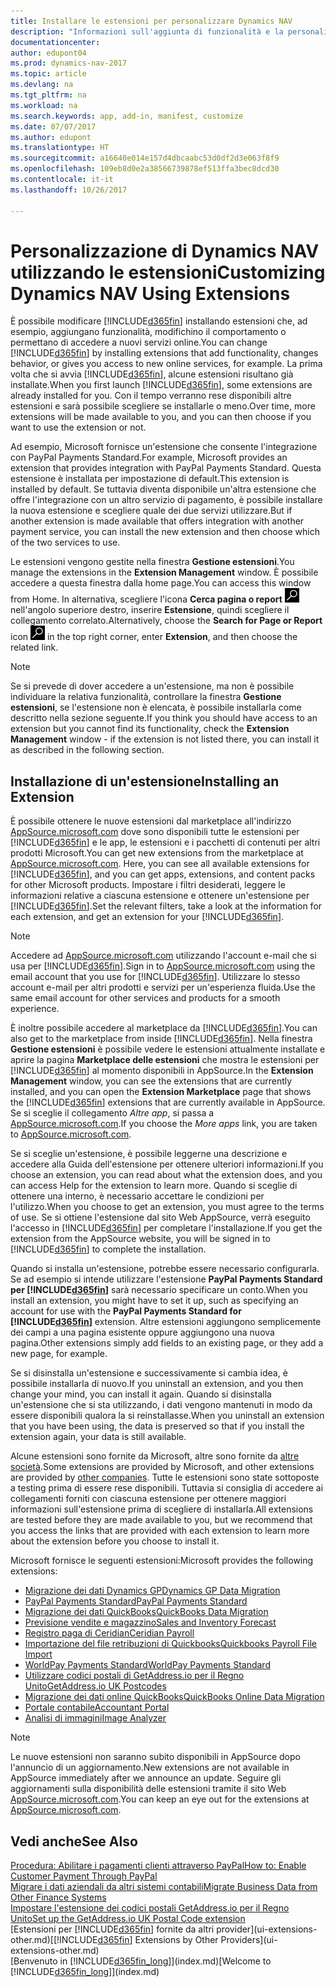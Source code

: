 ```yaml
---
title: Installare le estensioni per personalizzare Dynamics NAV
description: "Informazioni sull'aggiunta di funzionalità e la personalizzazione di Dynamics NAV tramite l'installazione delle estensioni."
documentationcenter: 
author: edupont04
ms.prod: dynamics-nav-2017
ms.topic: article
ms.devlang: na
ms.tgt_pltfrm: na
ms.workload: na
ms.search.keywords: app, add-in, manifest, customize
ms.date: 07/07/2017
ms.author: edupont
ms.translationtype: HT
ms.sourcegitcommit: a16640e014e157d4dbcaabc53d0df2d3e063f8f9
ms.openlocfilehash: 109eb8d0e2a38566739878ef513ffa3bec8dcd30
ms.contentlocale: it-it
ms.lasthandoff: 10/26/2017

---
```

# <a name="customizing-dynamics-nav-using-extensions"></a><span data-ttu-id="e4497-103">Personalizzazione di Dynamics NAV utilizzando le estensioni</span><span class="sxs-lookup"><span data-stu-id="e4497-103">Customizing Dynamics NAV Using Extensions</span></span>
<span data-ttu-id="e4497-104">È possibile modificare [!INCLUDE[d365fin](includes/d365fin_md.md)] installando estensioni che, ad esempio, aggiungano funzionalità, modifichino il comportamento o permettano di accedere a nuovi servizi online.</span><span class="sxs-lookup"><span data-stu-id="e4497-104">You can change [!INCLUDE[d365fin](includes/d365fin_md.md)] by installing extensions that add functionality, changes behavior, or gives you access to new online services, for example.</span></span>
<span data-ttu-id="e4497-105">La prima volta che si avvia [!INCLUDE[d365fin](includes/d365fin_md.md)], alcune estensioni risultano già installate.</span><span class="sxs-lookup"><span data-stu-id="e4497-105">When you first launch [!INCLUDE[d365fin](includes/d365fin_md.md)], some extensions are already installed for you.</span></span> <span data-ttu-id="e4497-106">Con il tempo verranno rese disponibili altre estensioni e sarà possibile scegliere se installarle o meno.</span><span class="sxs-lookup"><span data-stu-id="e4497-106">Over time, more extensions will be made available to you, and you can then choose if you want to use the extension or not.</span></span>

<span data-ttu-id="e4497-107">Ad esempio, Microsoft fornisce un'estensione che consente l'integrazione con PayPal Payments Standard.</span><span class="sxs-lookup"><span data-stu-id="e4497-107">For example, Microsoft provides an extension that provides integration with PayPal Payments Standard.</span></span> <span data-ttu-id="e4497-108">Questa estensione è installata per impostazione di default.</span><span class="sxs-lookup"><span data-stu-id="e4497-108">This extension is installed by default.</span></span>
<span data-ttu-id="e4497-109">Se tuttavia diventa disponibile un'altra estensione che offre l'integrazione con un altro servizio di pagamento, è possibile installare la nuova estensione e scegliere quale dei due servizi utilizzare.</span><span class="sxs-lookup"><span data-stu-id="e4497-109">But if another extension is made available that offers integration with another payment service, you can install the new extension and then choose which of the two services to use.</span></span>  

<span data-ttu-id="e4497-110">Le estensioni vengono gestite nella finestra **Gestione estensioni**.</span><span class="sxs-lookup"><span data-stu-id="e4497-110">You manage the extensions in the **Extension Management** window.</span></span> <span data-ttu-id="e4497-111">È possibile accedere a questa finestra dalla home page.</span><span class="sxs-lookup"><span data-stu-id="e4497-111">You can access this window from Home.</span></span> <span data-ttu-id="e4497-112">In alternativa, scegliere l'icona **Cerca pagina o report** ![Cerca pagina o report](media/ui-search/search_small.png "Cerca pagina o report") nell'angolo superiore destro, inserire **Estensione**, quindi scegliere il collegamento correlato.</span><span class="sxs-lookup"><span data-stu-id="e4497-112">Alternatively, choose the **Search for Page or Report** icon ![Search for Page or Report](media/ui-search/search_small.png "Search for Page or Report icon") in the top right corner, enter **Extension**, and then choose the related link.</span></span>  

> [!NOTE]  
>   <span data-ttu-id="e4497-113">Se si prevede di dover accedere a un'estensione, ma non è possibile individuare la relativa funzionalità, controllare la finestra **Gestione estensioni**, se l'estensione non è elencata, è possibile installarla come descritto nella sezione seguente.</span><span class="sxs-lookup"><span data-stu-id="e4497-113">If you think you should have access to an extension but you cannot find its functionality, check the **Extension Management** window - if the extension is not listed there, you can install it as described in the following section.</span></span>  

## <a name="installing-an-extension"></a><span data-ttu-id="e4497-114">Installazione di un'estensione</span><span class="sxs-lookup"><span data-stu-id="e4497-114">Installing an Extension</span></span>
<span data-ttu-id="e4497-115">È possibile ottenere le nuove estensioni dal marketplace all'indirizzo [AppSource.microsoft.com](https://appsource.microsoft.com/en-us/marketplace/apps?product=dynamics-365%3Bdynamics-365-for-financials&page=1) dove sono disponibili tutte le estensioni per [!INCLUDE[d365fin](includes/d365fin_md.md)] e le app, le estensioni e i pacchetti di contenuti per altri prodotti Microsoft.</span><span class="sxs-lookup"><span data-stu-id="e4497-115">You can get new extensions from the marketplace at [AppSource.microsoft.com](https://appsource.microsoft.com/en-us/marketplace/apps?product=dynamics-365%3Bdynamics-365-for-financials&page=1). Here, you can see all available extensions for [!INCLUDE[d365fin](includes/d365fin_md.md)], and you can get apps, extensions, and content packs for other Microsoft products.</span></span> <span data-ttu-id="e4497-116">Impostare i filtri desiderati, leggere le informazioni relative a ciascuna estensione e ottenere un'estensione per [!INCLUDE[d365fin](includes/d365fin_md.md)].</span><span class="sxs-lookup"><span data-stu-id="e4497-116">Set the relevant filters, take a look at the information for each extension, and get an extension for your [!INCLUDE[d365fin](includes/d365fin_md.md)].</span></span>  
> [!NOTE]  
>   <span data-ttu-id="e4497-117">Accedere ad [AppSource.microsoft.com](https://appsource.microsoft.com/) utilizzando l'account e-mail che si usa per [!INCLUDE[d365fin](includes/d365fin_md.md)].</span><span class="sxs-lookup"><span data-stu-id="e4497-117">Sign in to [AppSource.microsoft.com](https://appsource.microsoft.com/) using the email account that you use for [!INCLUDE[d365fin](includes/d365fin_md.md)].</span></span> <span data-ttu-id="e4497-118">Utilizzare lo stesso account e-mail per altri prodotti e servizi per un'esperienza fluida.</span><span class="sxs-lookup"><span data-stu-id="e4497-118">Use the same email account for other services and products for a smooth experience.</span></span>  

<span data-ttu-id="e4497-119">È inoltre possibile accedere al marketplace da [!INCLUDE[d365fin](includes/d365fin_md.md)].</span><span class="sxs-lookup"><span data-stu-id="e4497-119">You can also get to the marketplace from inside [!INCLUDE[d365fin](includes/d365fin_md.md)].</span></span> <span data-ttu-id="e4497-120">Nella finestra **Gestione estensioni** è possibile vedere le estensioni attualmente installate e aprire la pagina **Marketplace delle estensioni** che mostra le estensioni per [!INCLUDE[d365fin](includes/d365fin_md.md)] al momento disponibili in AppSource.</span><span class="sxs-lookup"><span data-stu-id="e4497-120">In the **Extension Management** window, you can see the extensions that are currently installed, and you can open the **Extension Marketplace** page that shows the [!INCLUDE[d365fin](includes/d365fin_md.md)] extensions that are currently available in AppSource.</span></span> <span data-ttu-id="e4497-121">Se si sceglie il collegamento *Altre app*, si passa a [AppSource.microsoft.com](https://appsource.microsoft.com/en-us/marketplace/apps?product=dynamics-365%3Bdynamics-365-for-financials&page=1).</span><span class="sxs-lookup"><span data-stu-id="e4497-121">If you choose the *More apps* link, you are taken to [AppSource.microsoft.com](https://appsource.microsoft.com/en-us/marketplace/apps?product=dynamics-365%3Bdynamics-365-for-financials&page=1).</span></span>  

<span data-ttu-id="e4497-122">Se si sceglie un'estensione, è possibile leggerne una descrizione e accedere alla Guida dell'estensione per ottenere ulteriori informazioni.</span><span class="sxs-lookup"><span data-stu-id="e4497-122">If you choose an extension, you can read about what the extension does, and you can access Help for the extension to learn more.</span></span> <span data-ttu-id="e4497-123">Quando si sceglie di ottenere una interno, è necessario accettare le condizioni per l'utilizzo.</span><span class="sxs-lookup"><span data-stu-id="e4497-123">When you choose to get an extension, you must agree to the terms of use.</span></span> <span data-ttu-id="e4497-124">Se si ottiene l'estensione dal sito Web AppSource, verrà eseguito l'accesso in [!INCLUDE[d365fin](includes/d365fin_md.md)] per completare l'installazione.</span><span class="sxs-lookup"><span data-stu-id="e4497-124">If you get the extension from the AppSource website, you will be signed in to [!INCLUDE[d365fin](includes/d365fin_md.md)] to complete the installation.</span></span>  

<span data-ttu-id="e4497-125">Quando si installa un'estensione, potrebbe essere necessario configurarla. Se ad esempio si intende utilizzare l'estensione **PayPal Payments Standard per [!INCLUDE[d365fin](includes/d365fin_md.md)]** sarà necessario specificare un conto.</span><span class="sxs-lookup"><span data-stu-id="e4497-125">When you install an extension, you might have to set it up, such as specifying an account for use with the **PayPal Payments Standard for [!INCLUDE[d365fin](includes/d365fin_md.md)]** extension.</span></span>
<span data-ttu-id="e4497-126">Altre estensioni aggiungono semplicemente dei campi a una pagina esistente oppure aggiungono una nuova pagina.</span><span class="sxs-lookup"><span data-stu-id="e4497-126">Other extensions simply add fields to an existing page, or they add a new page, for example.</span></span>   

<span data-ttu-id="e4497-127">Se si disinstalla un'estensione e successivamente si cambia idea, è possibile installarla di nuovo.</span><span class="sxs-lookup"><span data-stu-id="e4497-127">If you uninstall an extension, and you then change your mind, you can install it again.</span></span> <span data-ttu-id="e4497-128">Quando si disinstalla un'estensione che si sta utilizzando, i dati vengono mantenuti in modo da essere disponibili qualora la si reinstallasse.</span><span class="sxs-lookup"><span data-stu-id="e4497-128">When you uninstall an extension that you have been using, the data is preserved so that if you install the extension again, your data is still available.</span></span>  

<span data-ttu-id="e4497-129">Alcune estensioni sono fornite da Microsoft, altre sono fornite da [altre società](ui-extensions-other.md).</span><span class="sxs-lookup"><span data-stu-id="e4497-129">Some extensions are provided by Microsoft, and other extensions are provided by [other companies](ui-extensions-other.md).</span></span> <span data-ttu-id="e4497-130">Tutte le estensioni sono state sottoposte a testing prima di essere rese disponibili. Tuttavia si consiglia di accedere ai collegamenti forniti con ciascuna estensione per ottenere maggiori informazioni sull'estensione prima di scegliere di installarla.</span><span class="sxs-lookup"><span data-stu-id="e4497-130">All extensions are tested before they are made available to you, but we recommend that you access the links that are provided with each extension to learn more about the extension before you choose to install it.</span></span>  

<span data-ttu-id="e4497-131">Microsoft fornisce le seguenti estensioni:</span><span class="sxs-lookup"><span data-stu-id="e4497-131">Microsoft provides the following extensions:</span></span>  

* [<span data-ttu-id="e4497-132">Migrazione dei dati Dynamics GP</span><span class="sxs-lookup"><span data-stu-id="e4497-132">Dynamics GP Data Migration</span></span>](ui-extensions-dynamicsgp-data-migration.md)  
* [<span data-ttu-id="e4497-133">PayPal Payments Standard</span><span class="sxs-lookup"><span data-stu-id="e4497-133">PayPal Payments Standard</span></span>](ui-extensions-paypal-payments-standard.md)  
* [<span data-ttu-id="e4497-134">Migrazione dei dati QuickBooks</span><span class="sxs-lookup"><span data-stu-id="e4497-134">QuickBooks Data Migration</span></span>](ui-extensions-quickbooks-data-migration.md)  
* [<span data-ttu-id="e4497-135">Previsione vendite e magazzino</span><span class="sxs-lookup"><span data-stu-id="e4497-135">Sales and Inventory Forecast</span></span>](ui-extensions-sales-forecast.md)  
* [<span data-ttu-id="e4497-136">Registro paga di Ceridian</span><span class="sxs-lookup"><span data-stu-id="e4497-136">Ceridian Payroll</span></span>](ui-extensions-ceridian-payroll.md)  
* [<span data-ttu-id="e4497-137">Importazione del file retribuzioni di Quickbooks</span><span class="sxs-lookup"><span data-stu-id="e4497-137">Quickbooks Payroll File Import</span></span>](ui-extensions-quickbooks-payroll.md)  
* [<span data-ttu-id="e4497-138">WorldPay Payments Standard</span><span class="sxs-lookup"><span data-stu-id="e4497-138">WorldPay Payments Standard</span></span>](ui-extensions-worldpay-payments-standard.md)
* [<span data-ttu-id="e4497-139">Utilizzare codici postali di GetAddress.io per il Regno Unito</span><span class="sxs-lookup"><span data-stu-id="e4497-139">GetAddress.io UK Postcodes</span></span>](ui-extensions-getaddressio.md)
* [<span data-ttu-id="e4497-140">Migrazione dei dati online QuickBooks</span><span class="sxs-lookup"><span data-stu-id="e4497-140">QuickBooks Online Data Migration</span></span>](ui-extensions-quickbooks-online-data-migration.md)
* [<span data-ttu-id="e4497-141">Portale contabile</span><span class="sxs-lookup"><span data-stu-id="e4497-141">Accountant Portal</span></span>](ui-extensions-accountant-portal.md)  
* [<span data-ttu-id="e4497-142">Analisi di immagini</span><span class="sxs-lookup"><span data-stu-id="e4497-142">Image Analyzer</span></span>](ui-extensions-image-analyzer.md)

> [!NOTE]  
>  <span data-ttu-id="e4497-143">Le nuove estensioni non saranno subito disponibili in AppSource dopo l'annuncio di un aggiornamento.</span><span class="sxs-lookup"><span data-stu-id="e4497-143">New extensions are not available in AppSource immediately after we announce an update.</span></span> <span data-ttu-id="e4497-144">Seguire gli aggiornamenti sulla disponibilità delle estensioni tramite il sito Web  [AppSource.microsoft.com](https://appsource.microsoft.com/en-us/marketplace/apps?product=dynamics-365%3Bdynamics-365-for-financials&page=1).</span><span class="sxs-lookup"><span data-stu-id="e4497-144">You can keep an eye out for the extensions at  [AppSource.microsoft.com](https://appsource.microsoft.com/en-us/marketplace/apps?product=dynamics-365%3Bdynamics-365-for-financials&page=1).</span></span>

## <a name="see-also"></a><span data-ttu-id="e4497-145">Vedi anche</span><span class="sxs-lookup"><span data-stu-id="e4497-145">See Also</span></span>
[<span data-ttu-id="e4497-146">Procedura: Abilitare i pagamenti clienti attraverso PayPal</span><span class="sxs-lookup"><span data-stu-id="e4497-146">How to: Enable Customer Payment Through PayPal</span></span>](sales-how-enable-payment-service-extensions.md)  
[<span data-ttu-id="e4497-147">Migrare i dati aziendali da altri sistemi contabili</span><span class="sxs-lookup"><span data-stu-id="e4497-147">Migrate Business Data from Other Finance Systems</span></span>](upload-data.md)  
[<span data-ttu-id="e4497-148">Impostare l'estensione dei codici postali GetAddress.io per il Regno Unito</span><span class="sxs-lookup"><span data-stu-id="e4497-148">Set up the GetAddress.io UK Postal Code extension</span></span>](LocalFunctionality/UnitedKingdom/uk-setup-postal-code-service.md)  
<span data-ttu-id="e4497-149">[Estensioni per [!INCLUDE[d365fin](includes/d365fin_md.md)] fornite da altri provider](ui-extensions-other.md)</span><span class="sxs-lookup"><span data-stu-id="e4497-149">[[!INCLUDE[d365fin](includes/d365fin_md.md)] Extensions by Other Providers](ui-extensions-other.md)</span></span>  
<span data-ttu-id="e4497-150">[Benvenuto in [!INCLUDE[d365fin_long](includes/d365fin_long_md.md)]](index.md)</span><span class="sxs-lookup"><span data-stu-id="e4497-150">[Welcome to [!INCLUDE[d365fin_long](includes/d365fin_long_md.md)]](index.md)</span></span>  

##


